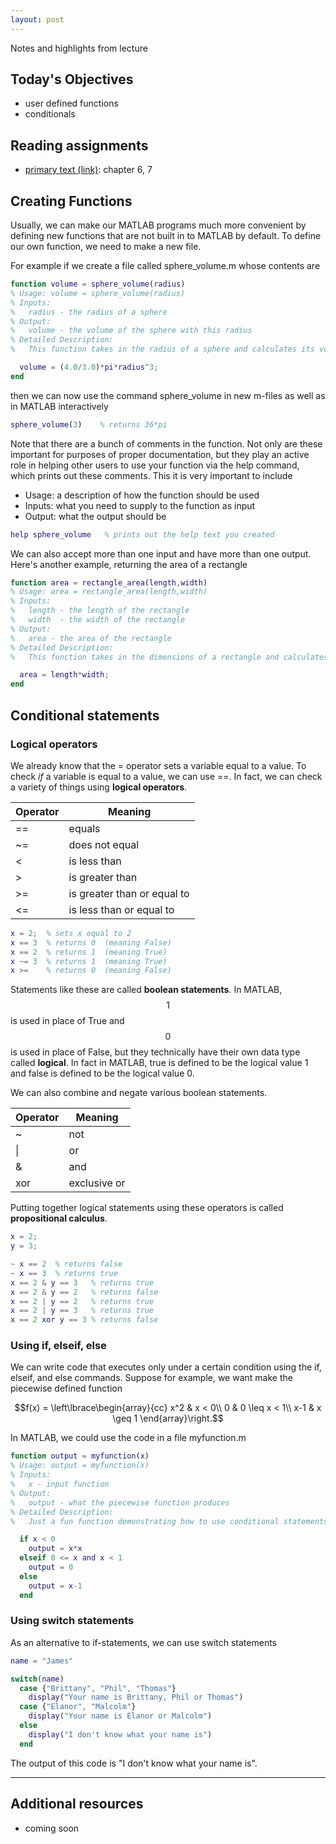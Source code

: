 ```yaml
---
layout: post
---
```


Notes and highlights from lecture

## Today's Objectives

* user defined functions
* conditionals

## Reading assignments

* <a target="_parent" href="../../../extras/textbook.pdf">primary text (link)</a>: chapter 6, 7

## Creating Functions

Usually, we can make our MATLAB programs much more convenient by defining new
functions that are not built in to MATLAB by default.  To define our own function, we need to make a new file.

For example if we create a file called sphere_volume.m whose contents are

```Matlab
function volume = sphere_volume(radius)
% Usage: volume = sphere_volume(radius)
% Inputs:
%   radius - the radius of a sphere
% Output:
%   volume - the volume of the sphere with this radius
% Detailed Description:
%   This function takes in the radius of a sphere and calculates its volume.

  volume = (4.0/3.0)*pi*radius^3;
end
```

then we can now use the command sphere_volume in new m-files as well as in MATLAB interactively

```Matlab
sphere_volume(3)    % returns 36*pi
```


Note that there are a bunch of comments in the function.  Not only are these important for purposes of proper documentation, but they play an active role in helping other users to use your function via the help command, which prints out these comments.  This it is very important to include
* Usage: a description of how the function should be used
* Inputs: what you need to supply to the function as input
* Output: what the output should be

```Matlab
help sphere_volume   % prints out the help text you created
```

We can also accept more than one input and have more than one output.  Here's another example, returning the area of a rectangle
```Matlab
function area = rectangle_area(length,width)
% Usage: area = rectangle_area(length,width)
% Inputs:
%   length - the length of the rectangle
%   width  - the width of the rectangle
% Output:
%   area - the area of the rectangle
% Detailed Description:
%   This function takes in the dimensions of a rectangle and calculates its area.

  area = length*width;
end
```

## Conditional statements

### Logical operators

We already know that the = operator sets a variable equal to a value.  To check *if* a variable is equal to a value, we can use ==.  In fact, we can check a variety of things using **logical operators**.

| Operator | Meaning                     |
| -------- | --------------------------- |
|    ==    |  equals                     |
|    ~=    | does not equal              |
|    <     | is less than                |
|    >     | is greater than             |
|    >=    | is greater than or equal to | 
|    <=    | is less than or equal to    | 

```Matlab
x = 2;  % sets x equal to 2
x == 3  % returns 0  (meaning False)
x == 2  % returns 1  (meaning True)
x ~= 3  % returns 1  (meaning True)
x >=    % returns 0  (meaning False)
```

Statements like these are called **boolean statements**.  In MATLAB, $$1$$ is
used in place of True and $$0$$ is used in place of False, but they technically
have their own data type called **logical**.  In fact in MATLAB, true is
defined to be the logical value 1 and false is defined to be the logical value
0.

We can also combine and negate various boolean statements.

| Operator | Meaning      |
| -------- | ------------ |
|    ~     | not          |
|    \|    | or           |
|    &     | and          |
|    xor   | exclusive or |

Putting together logical statements using these operators is called **propositional calculus**.

```Matlab
x = 2;
y = 3;

~ x == 2  % returns false
~ x == 3  % returns true
x == 2 & y == 3   % returns true
x == 2 & y == 2   % returns false
x == 2 | y == 2   % returns true
x == 2 | y == 3   % returns true
x == 2 xor y == 3 % returns false
```

### Using if, elseif, else

We can write code that executes only under a certain condition using the if, elseif, and else commands.  Suppose for example, we want make the piecewise defined function

$$f(x) = \left\lbrace\begin{array}{cc}
x^2 & x < 0\\
0   & 0 \leq x < 1\\
x-1 & x \geq 1
\end{array}\right.$$

In MATLAB, we could use the code in a file myfunction.m

```Matlab
function output = myfunction(x)
% Usage: output = myfunction(x)
% Inputs:
%   x - input function
% Output:
%   output - what the piecewise function produces
% Detailed Description:
%   Just a fun function demonstrating how to use conditional statements

  if x < 0
    output = x*x
  elseif 0 <= x and x < 1
    output = 0
  else
    output = x-1
  end
```

### Using switch statements

As an alternative to if-statements, we can use switch statements

```Matlab
name = "James"

switch(name)
  case {"Brittany", "Phil", "Thomas"}
    display("Your name is Brittany, Phil or Thomas")
  case {"Elanor", "Malcolm"}
    display("Your name is Elanor or Malcolm")
  else
    display("I don't know what your name is")
  end
```

The output of this code is "I don't know what your name is".

* ****


## Additional resources

* coming soon
